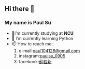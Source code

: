 ## Hi there 👋

### My name is **Paul Su**
+ 🔭I’m currently studying at **NCU**
+ 🌱 I’m currently learning Python
+ 📫 How to reach me: 
  1. e-mail:paul104128@gmail.com
  2. instagram:[paulsu_0905](https://www.instagram.com/paulsu_0905/)
  3. facebook:[蘇若新](https://www.facebook.com/paul.su.906)

<!--
**PaulSu0905/PaulSu0905** is a ✨ _special_ ✨ repository because its `README.md` (this file) appears on your GitHub profile.
My name is Paul Su

-🔭I’m currently studying at NCU

-🌱 I’m currently learning Python

-📫 How to reach me: paul104128@gmail.com
